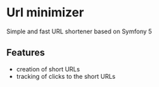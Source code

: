 # Url minimizer
Simple and fast URL shortener based on Symfony 5

## Features
- creation of short URLs
- tracking of clicks to the short URLs